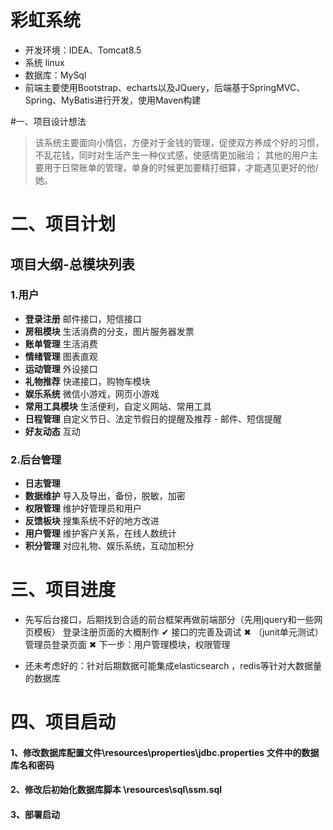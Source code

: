 彩虹系统
====
* 开发环境：IDEA、Tomcat8.5
* 系统 linux 
* 数据库：MySql
* 前端主要使用Bootstrap、echarts以及JQuery，后端基于SpringMVC、Spring、MyBatis进行开发，使用Maven构建

#一、项目设计想法

>该系统主要面向小情侣，方便对于金钱的管理，促使双方养成个好的习惯，不乱花钱，同时对生活产生一种仪式感，使感情更加融洽；
>其他的用户主要用于日常账单的管理，单身的时候更加要精打细算，才能遇见更好的他/她。

# 二、项目计划
## 项目大纲-总模块列表
### 1.用户
* **登录注册**  邮件接口，短信接口
* **房租模块**  生活消费的分支，图片服务器发票
* **账单管理**  生活消费
* **情绪管理**  图表直观
* **运动管理**  外设接口
* **礼物推荐**  快递接口，购物车模块
* **娱乐系统**  微信小游戏，网页小游戏
* **常用工具模块** 生活便利，自定义网站、常用工具
* **日程管理** 自定义节日、法定节假日的提醒及推荐 - 邮件、短信提醒
* **好友动态** 互动
### 2.后台管理
* **日志管理** 
* **数据维护** 导入及导出，备份，脱敏，加密
* **权限管理** 维护好管理员和用户
* **反馈板块** 搜集系统不好的地方改进
* **用户管理** 维护客户关系，在线人数统计
* **积分管理** 对应礼物、娱乐系统，互动加积分

# 三、项目进度
* 先写后台接口，后期找到合适的前台框架再做前端部分（先用jquery和一些网页模板）
登录注册页面的大概制作   ✔ 
接口的完善及调试 ✖   （junit单元测试）
管理员登录页面  ✖
下一步：用户管理模块，权限管理


* 还未考虑好的：针对后期数据可能集成elasticsearch ，redis等针对大数据量的数据库

# 四、项目启动
#### 1、修改数据库配置文件\resources\properties\jdbc.properties 文件中的数据库名和密码
#### 2、修改后初始化数据库脚本 \resources\sql\ssm.sql
#### 3、部署启动

